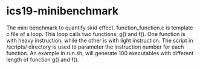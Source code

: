 # ics19-minibenchmark
The mini benchmark to quantify skid effect. function_function.c is template c file of a loop. This loop calls two functions: g() and f(). One function is with heavy instruction, while the other is with light instruction. 
The script in /scripts/ directory is used to parameter the instruction number for each function. An example in run.sh, will generate 100 executables with different length of function g() and f(). 
